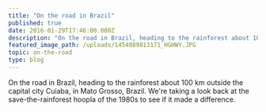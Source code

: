 ```yaml
---
title: "On the road in Brazil"
published: true
date: 2016-01-29T17:46:00.000Z
description: "On the road in Brazil, heading to the rainforest about 100 km outside the capital city Cuiaba, in Mato Grosso, Brazil. We're taking a look back at the save-the-rainforest hoopla of the 1980s to see if it made a difference."
featured_image_path: /uploads/1454089813171_HGHWY.JPG
topic: on-the-road
type: blog
---
```


On the road in Brazil, heading to the rainforest about 100 km outside the capital city Cuiaba, in Mato Grosso, Brazil. We're taking a look back at the save-the-rainforest hoopla of the 1980s to see if it made a difference.


